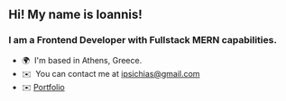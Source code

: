 ## Hi! My name is Ioannis!
### I am a Frontend Developer with Fullstack MERN capabilities.

* 🌍  I'm based in Athens, Greece.
* ✉️  You can contact me at [ipsichias@gmail.com](mailto:ipsichias@gmail.com)
* ✉️  [Portfolio](https://react-portfolio-raulanthropos.vercel.app/)




